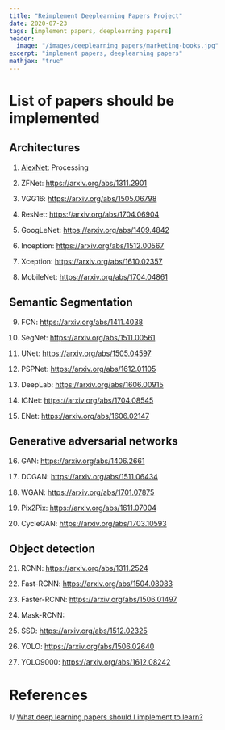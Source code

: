 ```yaml
---
title: "Reimplement Deeplearning Papers Project"
date: 2020-07-23
tags: [implement papers, deeplearning papers]
header:
  image: "/images/deeplearning_papers/marketing-books.jpg"
excerpt: "implement papers, deeplearning papers"
mathjax: "true"
---
```

# List of papers should be implemented
## Architectures

  1. [AlexNet](https://papers.nips.cc/paper/4824-imagenet-classification-with-deep-convolutional-neural-networks): Processing

  2. ZFNet: https://arxiv.org/abs/1311.2901

  3. VGG16: https://arxiv.org/abs/1505.06798

  4. ResNet: https://arxiv.org/abs/1704.06904

  5. GoogLeNet: https://arxiv.org/abs/1409.4842

  6. Inception: https://arxiv.org/abs/1512.00567

  7. Xception: https://arxiv.org/abs/1610.02357

  8. MobileNet: https://arxiv.org/abs/1704.04861

## Semantic Segmentation

  9. FCN: https://arxiv.org/abs/1411.4038

  10. SegNet: https://arxiv.org/abs/1511.00561

  11. UNet: https://arxiv.org/abs/1505.04597

  12. PSPNet: https://arxiv.org/abs/1612.01105

  13. DeepLab: https://arxiv.org/abs/1606.00915

  14. ICNet: https://arxiv.org/abs/1704.08545

  15. ENet: https://arxiv.org/abs/1606.02147


## Generative adversarial networks

  16. GAN: https://arxiv.org/abs/1406.2661

  17. DCGAN: https://arxiv.org/abs/1511.06434

  18. WGAN: https://arxiv.org/abs/1701.07875

  19. Pix2Pix: https://arxiv.org/abs/1611.07004

  20. CycleGAN: https://arxiv.org/abs/1703.10593

## Object detection

  21. RCNN: https://arxiv.org/abs/1311.2524

  22. Fast-RCNN: https://arxiv.org/abs/1504.08083

  23. Faster-RCNN: https://arxiv.org/abs/1506.01497

  24. Mask-RCNN:

  25. SSD: https://arxiv.org/abs/1512.02325

  26. YOLO: https://arxiv.org/abs/1506.02640

  27. YOLO9000: https://arxiv.org/abs/1612.08242

# References

1/ [What deep learning papers should I implement to learn?](https://www.reddit.com/r/MachineLearning/comments/8vmuet/d_what_deep_learning_papers_should_i_implement_to/)
